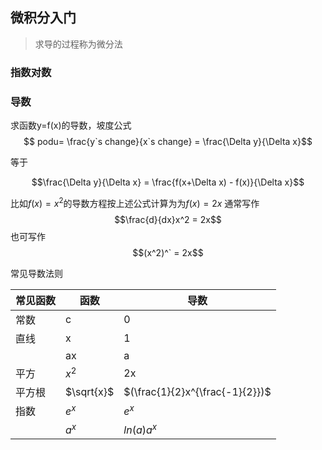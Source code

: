 ## 微积分入门
>求导的过程称为微分法

### 指数对数



### 导数

求函数y=f(x)的导数，坡度公式
$$ podu= \frac{y`s change}{x`s change} = \frac{\Delta y}{\Delta x}$$

等于

$$\frac{\Delta y}{\Delta x} = \frac{f(x+\Delta x) - f(x)}{\Delta x}$$

比如$f(x)=x^2$的导数方程按上述公式计算为为$f(x)=2x$
通常写作
$$\frac{d}{dx}x^2 = 2x$$
也可写作
$$(x^2)^` = 2x$$

常见导数法则

|常见函数|函数|导数|
|---|---|---|
|常数|c|0|
|直线|x|1|
||ax|a|
|平方|$x^2$|2x|
|平方根|$\sqrt{x}$|$(\frac{1}{2}x^{\frac{-1}{2}})$|
|指数|$e^x$|$e^x$|
||$a^x$|$ln(a)a^x$|
